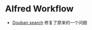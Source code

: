# Alfred Workflow

- [Douban search](https://github.com/xinhangliu/alfred-workflow/tree/master/douban-search)
修复了原来的一个问题
